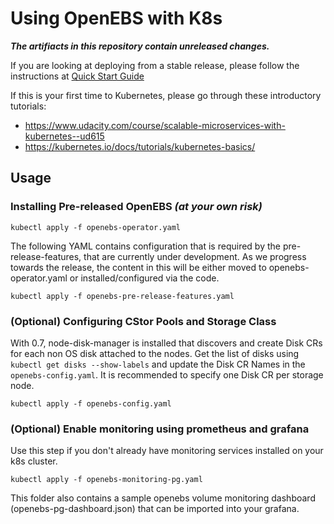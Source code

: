 # Using OpenEBS with K8s

**_The artifiacts in this repository contain unreleased changes._**

If you are looking at deploying from a stable release, please follow the instructions at [Quick Start Guide](https://docs.openebs.io/docs/next/quickstartguide.html)

If this is your first time to Kubernetes, please go through these introductory tutorials: 
- https://www.udacity.com/course/scalable-microservices-with-kubernetes--ud615
- https://kubernetes.io/docs/tutorials/kubernetes-basics/

## Usage

### Installing Pre-released OpenEBS **_(at your own risk)_**
```
kubectl apply -f openebs-operator.yaml
```

The following YAML contains configuration that is required by the pre-release-features, that are currently under development. As we progress towards the release, the content in this will be either moved to openebs-operator.yaml or installed/configured via the code.
```
kubectl apply -f openebs-pre-release-features.yaml
```


### (Optional) Configuring CStor Pools and Storage Class
With 0.7, node-disk-manager is installed that discovers and create Disk CRs for each non OS disk attached to the nodes. Get the list of disks using `kubectl get disks --show-labels` and update the Disk CR Names in the `openebs-config.yaml`. It is recommended to specify one Disk CR per storage node.

```
kubectl apply -f openebs-config.yaml
```

### (Optional) Enable monitoring using prometheus and grafana

Use this step if you don't already have monitoring services installed
on your k8s cluster. 

```
kubectl apply -f openebs-monitoring-pg.yaml
```

This folder also contains a sample openebs volume monitoring dashboard (openebs-pg-dashboard.json) that can be imported into your grafana. 

